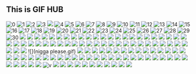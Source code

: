 ## This is GIF HUB
![0](a.gif)
![1](asif.gif)
![2](confused.gif)
![3](britneybitch.gif)
![](bvickyseyes.gif)
![4](dreamkid.gif)
![5](gandalf.gif)
![6](Harden.gif)
![7](maths.gif)
![8](mj.gif)
![9](rascal.gif)
![10](secrets.gif)
![11](stanley.gif)
![12](stewart.gif)
![13](Think.gif)
![14](titanic.gif)
![15](arthur.gif)
![16](bama.gif)
![17](billyporter.gif)
![18](blm.gif)
![19](boop.gif)
![20](browntown.gif)
![21](brule.gif)
![22](.bruleegif)
![23](bye.gif)
![24](camp.gif)
![25](chip.gif)
![26](christian.gif)
![27](chrois.gif)
![28](church.gif)
![29](clickclack.gif)
![30](coke.gif)
![](cold.gif)
![](damn.gif)
![](deal.gif)
![](ded.gif)
![](die.gif)
![](diappointed.gif)
![](drunk.gif)
![](dwight.gif)
![](excellent.gif)
![](excite.gif)
![](fall.gif)
![](felix.gif)
![](fewd.gif)
![](fine.gif)
![](fox.gif)
![](fuckyocouch.gif)
![](genie.gif)
![](george.gif)
![](gilfoyle.gif)
![](glen.gif)
![](gollum.gif)
![](groot.gif)
![](gurl.gif)
![](hallelujer.gif)
![](hellmo.gif)
![](hellno.gif)
![](herbie.gif)
![](hrfall.gif)
![](jack.gif)
![](jerome.gif)
![](jesus.gif)
![](jrabbit.gif)
![](keenan.gif)
![](kill.gif)
![](kramer.gif)
![](kremet.gif)
![](leg.gif)
![](leslie.gif)
![](liz.gif)
![](lucille.gif)
![](lucy.gif)
![](lyin.gif)
![](mask.gif)
![](mfer.gif)
![](mhm.gif)
![](mmmmbitch.gif)
![](monster.gif)
![](monstress.gif)
![](morgan.gif)
![](msj.gif)
![](myb.gif)
![](nigga please.gif)
![](no.gif)
![](nolike.gif)
![](nope.gif)
![](obama.gif)
![](oe1.gif)
![](oe2.gif)
![](oh.gif)
![](ohyeah.gif)
![](olivia.gif)
![](paulie.gif)
![](peace.gif)
![](pinotnoir.gif)
![](pose.gif)
![](prince.gif)
![](punkass.gif)
![](que.gif)
![](queen.gif)
![](rafiki.gif)
![](reckless.gif)
![](ref.gif)
![](ri.gif)
![](roll.gif)
![](rona.gif)
![](roommates.gif)
![](rufio.gif)
![](seth.gif)
![](shame.gif)
![](shanaynay.gif)
![](shaqcat.gif)
![](shock.gif)
![](skrt.gif)
![](sleep.gif)
![](soda.gif)
![](som.gif)
![](sowhite.gif)
![](steve.gif)
![](sweet.gif)
![](tea.gif)
![](tea1.gif)
![](tired.gif)
![](titty.gif)
![](titus.gif)
![](tubular.gif)
![](tum.gif)
![](van.gif)
![v](vdrunk.gif)
![](vogue.gif)
![](vogue1.gif)
![](wasted.gif)
![](whatshapp.gif)
![](why.gif)
![](witch.gif)
![](wyd.gif)
![](yes.gif)
![](yikes.gif)
![](ytho.gif)
![](zuck.gif)
